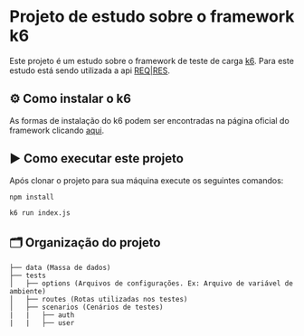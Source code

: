 # Projeto de estudo sobre o framework k6

Este projeto é um estudo sobre o framework de teste de carga [k6](https://k6.io). Para este estudo está sendo utilizada a api [REQ|RES](https://reqres.in/).

## ⚙️ Como instalar o k6
As formas de instalação do k6 podem ser encontradas na página oficial do framework clicando [aqui](https://k6.io/docs/getting-started/installation/).

## ▶️ Como executar este projeto
Após clonar o projeto para sua máquina execute os seguintes comandos:

```bash
npm install
```

```bash
k6 run index.js
```

## 🗂 Organização do projeto

```
├── data (Massa de dados)
├── tests
│   ├── options (Arquivos de configurações. Ex: Arquivo de variável de ambiente)
│   ├── routes (Rotas utilizadas nos testes)
│   ├── scenarios (Cenários de testes)
|   |   ├── auth
|   |   ├── user
```